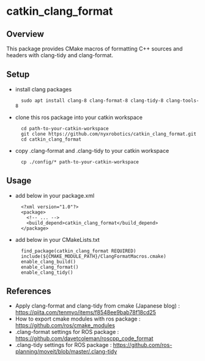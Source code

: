 # catkin_clang_format
## Overview
This package provides CMake macros of formatting C++ sources and headers with clang-tidy and clang-format.


## Setup
- install clang packages

        sudo apt install clang-8 clang-format-8 clang-tidy-8 clang-tools-8

- clone this ros package into your catkin workspace

        cd path-to-your-catkin-workspace
        git clone https://github.com/nyxrobotics/catkin_clang_format.git
        cd catkin_clang_format

- copy .clang-format and .clang-tidy to your catkin workspace

        cp ./config/* path-to-your-catkin-workspace

## Usage
- add below in your package.xml

        <?xml version="1.0"?>
        <package>
          <!-- ... -->
          <build_depend>catkin_clang_format</build_depend>
        </package>

- add below in your CMakeLists.txt

        find_package(catkin_clang_format REQUIRED)
        include(${CMAKE_MODULE_PATH}/ClangFormatMacros.cmake)
        enable_clang_build()
        enable_clang_format()
        enable_clang_tidy()


## References
- Apply clang-format and clang-tidy from cmake (Japanese blog) : https://qiita.com/tenmyo/items/f8548ee9bab78f18cd25
- How to export cmake modules with ros package : https://github.com/ros/cmake_modules  
- .clang-format settings for ROS package : https://github.com/davetcoleman/roscpp_code_format  
- .clang-tidy settings for ROS package : https://github.com/ros-planning/moveit/blob/master/.clang-tidy  
